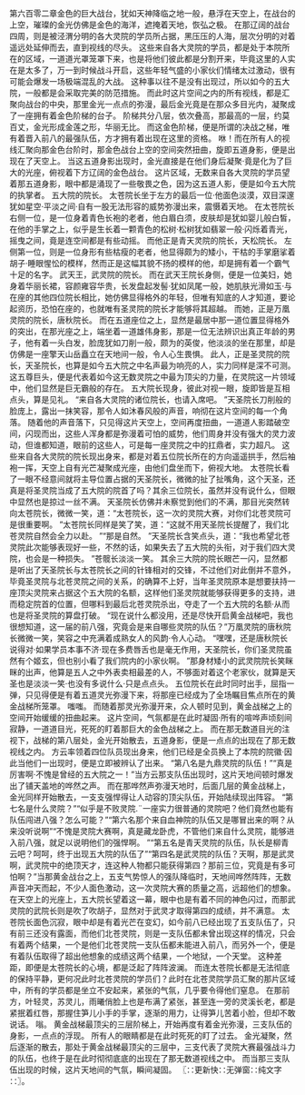 第六百零二章金色的巨大战台，犹如天神降临之地一般，悬浮在天空上，在战台的上空，璀璨的金光仿佛是金色的海洋，遮掩着天地，恢弘之极。
在那辽阔的战台四周，则是被泾渭分明的各大灵院的学员所占据，黑压压的人海，层次分明的对着遥远处延伸而去，直到视线的尽头。
这些来自各大灵院的学员，都是处于本院所在的区域，一道道光罩笼罩下来，也是将他们彼此都是分割开来，毕竟这里的人实在是太多了，万一到时候战斗开启，这些年轻气盛的小家伙们情绪太过激动，很有可能会爆发一场极端混乱的大战。
这种事以往不是没有出现过，所以如今的五大院，一般都是会采取完美的防范措施。
而此时这片空间之内的所有视线，都是汇聚向战台的中央，那里金光一点点的弥漫，最后金光竟是在那众多目光内，凝聚成了一座拥有着金色阶梯的台子。
阶梯共分八层，依次叠高，那最高的一层，约莫百丈，金光形成金莲之形，华丽无比。
而这金色阶梯，便是所谓的决战之梯，唯有着晋入前八的最强队伍，方才拥有着出现在这里的资格。
咻！而在所有人的视线汇聚向那金色台阶时，那金色战台上空的空间突然扭曲，旋即五道身影，便是出现在了天空上。
当这五道身影出现时，金光直接是在他们身后凝聚·竟是化为了巨大的光座，俯视着下方辽阔的金色战台。
这片区域，无数来自各大灵院的学员望着那五道身影，眼中都是涌现了一些敬畏之色，因为这五道人影，便是如今五大院的执掌者。
五大院的院长。
太苍院长坐于左方的最后一位·他面色淡漠，双目深邃犹如星空·平淡之间·自有一股无法形容的威势弥漫出来，震慑着天地。
在太苍院长右侧一位，是一位身着青色长袍的老者，他白眉白须，皮肤却是犹如婴儿般白皙，在他的手掌之上，似乎是生长着一颗青色的松树·松树犹如翡翠一般·闪烁着青光，摇曳之间，竟是连空间都是有些动摇。
而他正是青天灵院的院长，天松院长。
左侧第一位，则是一位身形有些枯瘦的老者，他显得颇为的矮小，干枯的手掌磨挲着胡子·睡眼惺忪的模样，然而正是这幅其貌不扬的模样的他，却是拥有着一个霸气十足的名字。
武天王，武灵院的院长。
而在武天王院长身侧，便是一位美妇，她身着华丽长裙，容颜雍容华贵，长发盘起发髻·犹如凤尾一般，她肌肤光滑如玉·与在座的其他四位院长相比，她仿佛显得格外的年轻，但唯有知底的人才知道，要论起资历，恐怕在座的，也就唯有圣灵院的院长才能够将其超越。
而她，正是万凰灵院的院长，唐秋院长。
而在五道座位之上，显然是最居中那一道位置显得格外的突出，在那光座之上，端坐着一道雄伟身影，那是一位无法辨识出真正年龄的男子，他有着一头白发，脸庞犹如刀削一般，颇为的英俊，他淡淡的坐在那里，却是仿佛是一座擎天山岳矗立在天地间一般，令人心生畏惧。
此人，正是圣灵院的院长，天圣院长，也算是如今五大院之中名声最为响亮的人，实力同样是深不可测。
这五尊巨头，便是代表着如今这无数灵院之中最为顶尖的力量，在灵院这一片领域中，他们显然是巨无霸般的存在。
五大院长现身，彼此对视一眼，旋即皆是互相点头，算是见礼。
“来自各大灵院的诸位院长，也请入席吧。
”天圣院长刀削般的脸庞上，露出一抹笑容，那令人如沐春风般的声音，响彻在这片空间的每一个角落。
随着他的声音落下，只见得这片天空上，空间再度扭曲，一道道人影踏破空间，闪现而出，这些人浑身都是弥漫着可怕的威势，他们周身并没有强大的灵力波动，但谁都知道，眼前的这些人，可是每一座灵院之中的扛鼎者，实力超凡。
这些来自各大灵院的院长现出身来，都是对着五位院长所在的方向遥遥拱手，然后袖袍一挥，天空上自有光芒凝聚成光座，由他们盘坐而下，俯视大地。
太苍院长看了一眼不经意间就将主导位置占据的天圣院长，微微的扯了扯嘴角，这个天圣，还真是将圣灵院当成了五大院的院首了吗？其余三位院长，虽然并没有说什么，但眼中显然也是掠过一丝不满。
天圣院长仿佛并未察觉到他们的不满，那目光突然转向太苍院长，微微一笑，道：“太苍院长，这一次的灵院大赛，对你们北苍灵院可是很重要啊。
”太苍院长同样是笑了笑，道：“这就不用天圣院长提醒了，我们北苍灵院自然会全力以赴。
”“那是自然。
”天圣院长含笑点头，道：“我也希望北苍灵院此次能够表现好一些，不然的话，如果失去了五大院的头衔，对于我们四大灵院，也会是一种损失。
”苍髋长淡淡一笑。
其余三大院的院长眼芒一闪，显然都是听出了天圣院长与太苍院长之间的针锋相对的交锋，不过他们对此倒并不意外，毕竟圣灵院与北苍灵院之间的关系，的确算不上好，当年圣灵院原本是想要扶持一座顶尖灵院来占据这个五大院的名额，这样他们圣灵院就能够获得更多的支持，进而稳定院首的位置，但哪料到最后北苍灵院杀出，夺走了一个五大院的名额·从而也是将圣灵院的算盘打破。
“现在说什么都没用，还是尽快开启黄金战梯吧，我也很想知道，这一届的前八强，究竟会是来自哪些灵院的队伍？”万凰灵院的唐秋院长微微一笑，笑容之中充满着成熟女人的风韵·令人心动。
“嘿嘿，还是唐秋院长说得对·如果学员本事不济·现在多费唇舌也是毫无作用，天圣院长，你们圣灵院虽然有个姬玄，但也别小看了我们院内的小家伙啊。
”那身材矮小的武灵院院长笑眯眯的出声，他算是五人之中外表卖相最差的人，不够面对着这个老家伙，就算是天圣也是淡淡一笑·也没有多说什么·只是点点头。
五位院长在此时同时出手，屈指一弹，只见得便是有着五道灵光弥漫下来，将那座已经成为了全场瞩目焦点所在的黄金战梯所笼罩。
嗤嗤。
而随着那灵光弥漫开来，众人顿时见到，黄金战梯之上的空间开始缓缓的扭曲起来。
这片空间，气氛都是在此时凝固·所有的喧哗声顷刻间寂静，一道道目光，死死的盯着那巨大的金色战梯之上。
而在那无数道目光的注视下，战梯的第八层处，金光开始散去，五道身影，便是一点点的出现在了那无数视线之内。
方云率领着四位队员现出身来，他们已经是全员换上了本院的院徽·因此当他们一出现时，便是立即被辨认了出来。
“第八名是九鼎灵院的队伍！”“真是厉害啊·不愧是曾经的五大院之一！”当方云那支队伍出现时，这片天地间顿时爆发出了铺天盖地的哗然之声。
而在那哗然声弥漫天地时，后面几层的黄金战梯上，金光同样开始散去，一支支强悍得让人动容的顶尖队伍，开始陆续现出阵容。
“第七名是什么灵院？”“似乎是不败灵院.¨一座实力很普通的灵院吧？他们竟然也能有队伍闯进八强？怎么可能？”“第六名那个来自血神院的队伍又是哪冒出来的啊？从来没听说啊”“不愧是灵院大赛啊，真是藏龙卧虎，不管他们来自什么灵院，能够进入前八强，就足以说明他们的强悍啊。
”“第五名是青天灵院的队伍，队长是柳青云吧？呵呵，终于出现五大院的队伍了”“第四名是武灵院的队伍？天啊，那是武灵啊，武灵院中的绝顶天才，连这种人物都只能获得第四？那前三位，究竟是有多可怕啊？”当那黄金战台之上，五支气势惊人的强队降临时，天地间哗然阵阵，无数声音冲天而起，不少人面色激动，这一次灵院大赛的质量之高，远超他们的想象。
在天空上的光座上，五大院长望着这一幕，眼中也是有着不同的神色闪过，而那武灵院的武院长则是吹了吹胡子，显然对于武灵才取得第四的成绩，并不满意。
太苍院长面色沉寂，眼中却是有着光芒在变幻，如今前八已经出现了五支队伍了，只有前三还没有露面，而他们北苍灵院，则是一支队伍都未曾出现这样的情况，只会有着两个结果，一个是他们北苍灵院一支队伍都未能进入前八，而另外一个，便是有着队伍取得了超出他想象的成绩这两个结果，一个地狱，一个天堂。
这种差距，即便是太苍院长的心境，都是泛起了阵阵波澜。
而连太苍院长都是无法彻底的保持平静，更何况此时北苍灵院的学员们？此时在北苍灵院学员汇聚的那片区域中，所有的学员都是坐立不安起来，紧张的气氛，几乎要令得他们窒息。
在那前方，叶轻灵，苏灵儿，雨曦俏脸上也是布满了紧张，甚至连一旁的灵溪长老，都是紧抿着红唇，那握住笋儿小手的手掌，逐渐的用力，让得笋儿苦着小脸，但却不敢说话。
嗡。
黄金战梯最顶尖的三层阶梯上，开始再度有着金光弥漫，三支队伍的身影，一点点的浮现。
所有人的眼睛都是在此时死死的盯了过去。
金光凝聚，然后逐渐的散去，那处于黄金战梯最顶尖的三层中，三支代表了灵院大赛最强战斗力的队伍，也终于是在此时彻彻底底的出现在了那无数道视线之中。
而当那三支队伍出现的时候，这片天地间的气氛，瞬间凝固。
〖∷更新快∷无弹窗∷纯文字∷〗。
